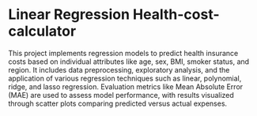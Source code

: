 # Linear Regression Health-cost-calculator


This project implements regression models to predict health insurance costs based on individual attributes like age, sex, BMI, smoker status, and region. It includes data preprocessing, exploratory analysis, and the application of various regression techniques such as linear, polynomial, ridge, and lasso regression. Evaluation metrics like Mean Absolute Error (MAE) are used to assess model performance, with results visualized through scatter plots comparing predicted versus actual expenses.
